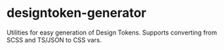 # designtoken-generator
Utilities for easy generation of Design Tokens. Supports converting from SCSS and TS/JSON to CSS vars.
